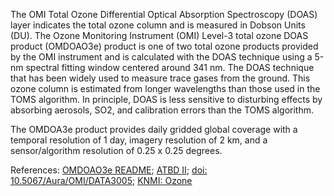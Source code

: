The OMI Total Ozone Differential Optical Absorption Spectroscopy (DOAS) layer indicates the total ozone column and is measured in Dobson Units (DU). The Ozone Monitoring Instrument (OMI) Level-3 total ozone DOAS product (OMDOAO3e) product is one of two total ozone products provided by the OMI instrument and is calculated with the DOAS technique using a 5-nm spectral fitting window centered around 341 nm. The DOAS technique that has been widely used to measure trace gases from the ground. This ozone column is estimated from longer wavelengths than those used in the TOMS algorithm. In principle, DOAS is less sensitive to disturbing effects by absorbing aerosols, SO2, and calibration errors than the TOMS algorithm.

The OMDOA3e product provides daily gridded global coverage with a temporal resolution of 1 day, imagery resolution of 2 km, and a sensor/algorithm resolution of 0.25 x 0.25 degrees.

References: [OMDOAO3e README](https://acdisc.gesdisc.eosdis.nasa.gov/data/Aura_OMI_Level3/OMDOAO3e.003/doc/OMDOAO3e_OSIPS_README_V003.doc); [ATBD II](https://eospso.gsfc.nasa.gov/sites/default/files/atbd/ATBD-OMI-02.pdf); [doi: 10.5067/Aura/OMI/DATA3005](https://disc.gsfc.nasa.gov/datacollection/OMDOAO3e_V003.html); [KNMI: Ozone](http://projects.knmi.nl/omi/research/product/product_generator.php?info=page&product=Ozone&flavour=OMDOAO3&long=DOAS%20Total%20Ozone%20column)
